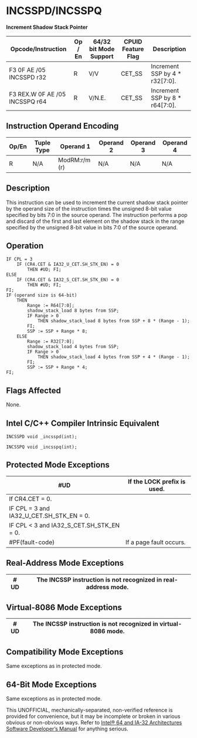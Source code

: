 # INCSSPD/INCSSPQ

**Increment Shadow Stack Pointer**

| Opcode/Instruction             | Op / En | 64/32 bit Mode Support | CPUID Feature Flag | Description                     |
| ------------------------------ | ------- | ---------------------- | ------------------ | ------------------------------- |
| F3 0F AE /05 INCSSPD r32       | R       | V/V                    | CET_SS             | Increment SSP by 4 \* r32[7:0]. |
| F3 REX.W 0F AE /05 INCSSPQ r64 | R       | V/N.E.                 | CET_SS             | Increment SSP by 8 \* r64[7:0]. |

## Instruction Operand Encoding

| Op/En | Tuple Type | Operand 1     | Operand 2 | Operand 3 | Operand 4 |
| ----- | ---------- | ------------- | --------- | --------- | --------- |
| R     | N/A        | ModRM:r/m (r) | N/A       | N/A       | N/A       |

## Description

This instruction can be used to increment the current shadow stack pointer by the operand size of the instruction times the unsigned 8-bit value specified by bits 7:0 in the source operand. The instruction performs a pop and discard of the first and last element on the shadow stack in the range specified by the unsigned 8-bit value in bits 7:0 of the source operand.

## Operation

```
IF CPL = 3
    IF (CR4.CET & IA32_U_CET.SH_STK_EN) = 0
        THEN #​​​UD; FI;
ELSE
    IF (CR4.CET & IA32_S_CET.SH_STK_EN) = 0
        THEN #​​​UD; FI;
FI;
IF (operand size is 64-bit)
    THEN
        Range := R64[7:0];
        shadow_stack_load 8 bytes from SSP;
        IF Range > 0
            THEN shadow_stack_load 8 bytes from SSP + 8 * (Range - 1);
        FI;
        SSP := SSP + Range * 8;
    ELSE
        Range := R32[7:0];
        shadow_stack_load 4 bytes from SSP;
        IF Range > 0
            THEN shadow_stack_load 4 bytes from SSP + 4 * (Range - 1);
        FI;
        SSP := SSP + Range * 4;
FI;

```

## Flags Affected

None.

## Intel C/C++ Compiler Intrinsic Equivalent

```
INCSSPD void _incsspd(int);

```

```
INCSSPQ void _incsspq(int);

```

## Protected Mode Exceptions

| #​​​UD                                   | If the LOCK prefix is used. |
| ---------------------------------------- | --------------------------- |
| If CR4.CET = 0.                          |
| IF CPL = 3 and IA32_U_CET.SH_STK_EN = 0. |
| IF CPL < 3 and IA32_S_CET.SH_STK_EN = 0. |
| \#​PF(fault-code)                        | If a page fault occurs.     |

## Real-Address Mode Exceptions

| #​​​UD | The INCSSP instruction is not recognized in real-address mode. |
| ------ | -------------------------------------------------------------- |

## Virtual-8086 Mode Exceptions

| #​​​UD | The INCSSP instruction is not recognized in virtual-8086 mode. |
| ------ | -------------------------------------------------------------- |

## Compatibility Mode Exceptions

Same exceptions as in protected mode.

## 64-Bit Mode Exceptions

Same exceptions as in protected mode.

This UNOFFICIAL, mechanically-separated, non-verified reference is provided for convenience, but it may be
incomplete or broken in various obvious or non-obvious
ways. Refer to [Intel® 64 and IA-32 Architectures Software Developer’s Manual](https://software.intel.com/en-us/download/intel-64-and-ia-32-architectures-sdm-combined-volumes-1-2a-2b-2c-2d-3a-3b-3c-3d-and-4) for anything serious.
